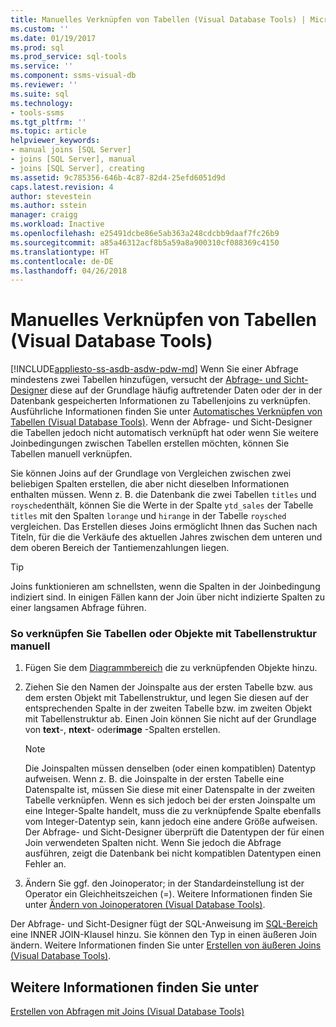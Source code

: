 ```yaml
---
title: Manuelles Verknüpfen von Tabellen (Visual Database Tools) | Microsoft-Dokumentation
ms.custom: ''
ms.date: 01/19/2017
ms.prod: sql
ms.prod_service: sql-tools
ms.service: ''
ms.component: ssms-visual-db
ms.reviewer: ''
ms.suite: sql
ms.technology:
- tools-ssms
ms.tgt_pltfrm: ''
ms.topic: article
helpviewer_keywords:
- manual joins [SQL Server]
- joins [SQL Server], manual
- joins [SQL Server], creating
ms.assetid: 9c785356-646b-4c87-82d4-25efd6051d9d
caps.latest.revision: 4
author: stevestein
ms.author: sstein
manager: craigg
ms.workload: Inactive
ms.openlocfilehash: e25491dcbe86e5ab363a248cdcbb9daaf7fc26b9
ms.sourcegitcommit: a85a46312acf8b5a59a8a900310cf088369c4150
ms.translationtype: HT
ms.contentlocale: de-DE
ms.lasthandoff: 04/26/2018
---
```

# <a name="join-tables-manually-visual-database-tools"></a>Manuelles Verknüpfen von Tabellen (Visual Database Tools)
[!INCLUDE[appliesto-ss-asdb-asdw-pdw-md](../../includes/appliesto-ss-asdb-asdw-pdw-md.md)]
Wenn Sie einer Abfrage mindestens zwei Tabellen hinzufügen, versucht der [Abfrage- und Sicht-Designer](../../ssms/visual-db-tools/query-and-view-designer-tools-visual-database-tools.md) diese auf der Grundlage häufig auftretender Daten oder der in der Datenbank gespeicherten Informationen zu Tabellenjoins zu verknüpfen. Ausführliche Informationen finden Sie unter [Automatisches Verknüpfen von Tabellen &#40;Visual Database Tools&#41;](../../ssms/visual-db-tools/join-tables-automatically-visual-database-tools.md). Wenn der Abfrage- und Sicht-Designer die Tabellen jedoch nicht automatisch verknüpft hat oder wenn Sie weitere Joinbedingungen zwischen Tabellen erstellen möchten, können Sie Tabellen manuell verknüpfen.  
  
Sie können Joins auf der Grundlage von Vergleichen zwischen zwei beliebigen Spalten erstellen, die aber nicht dieselben Informationen enthalten müssen. Wenn z. B. die Datenbank die zwei Tabellen `titles` und `roysched`enthält, können Sie die Werte in der Spalte `ytd_sales` der Tabelle `titles` mit den Spalten `lorange` und `hirange` in der Tabelle `roysched` vergleichen. Das Erstellen dieses Joins ermöglicht Ihnen das Suchen nach Titeln, für die die Verkäufe des aktuellen Jahres zwischen dem unteren und dem oberen Bereich der Tantiemenzahlungen liegen.  
  
> [!TIP]  
> Joins funktionieren am schnellsten, wenn die Spalten in der Joinbedingung indiziert sind. In einigen Fällen kann der Join über nicht indizierte Spalten zu einer langsamen Abfrage führen.  
  
### <a name="to-manually-join-tables-or-table-structured-objects"></a>So verknüpfen Sie Tabellen oder Objekte mit Tabellenstruktur manuell  
  
1.  Fügen Sie dem [Diagrammbereich](../../ssms/visual-db-tools/diagram-pane-visual-database-tools.md) die zu verknüpfenden Objekte hinzu.  
  
2.  Ziehen Sie den Namen der Joinspalte aus der ersten Tabelle bzw. aus dem ersten Objekt mit Tabellenstruktur, und legen Sie diesen auf der entsprechenden Spalte in der zweiten Tabelle bzw. im zweiten Objekt mit Tabellenstruktur ab. Einen Join können Sie nicht auf der Grundlage von **text**-, **ntext**- oder**image** -Spalten erstellen.  
  
    > [!NOTE]  
    > Die Joinspalten müssen denselben (oder einen kompatiblen) Datentyp aufweisen. Wenn z. B. die Joinspalte in der ersten Tabelle eine Datenspalte ist, müssen Sie diese mit einer Datenspalte in der zweiten Tabelle verknüpfen. Wenn es sich jedoch bei der ersten Joinspalte um eine Integer-Spalte handelt, muss die zu verknüpfende Spalte ebenfalls vom Integer-Datentyp sein, kann jedoch eine andere Größe aufweisen. Der Abfrage- und Sicht-Designer überprüft die Datentypen der für einen Join verwendeten Spalten nicht. Wenn Sie jedoch die Abfrage ausführen, zeigt die Datenbank bei nicht kompatiblen Datentypen einen Fehler an.  
  
3.  Ändern Sie ggf. den Joinoperator; in der Standardeinstellung ist der Operator ein Gleichheitszeichen (=). Weitere Informationen finden Sie unter [Ändern von Joinoperatoren &#40;Visual Database Tools&#41;](../../ssms/visual-db-tools/modify-join-operators-visual-database-tools.md).  
  
Der Abfrage- und Sicht-Designer fügt der SQL-Anweisung im [SQL-Bereich](../../ssms/visual-db-tools/sql-pane-visual-database-tools.md) eine INNER JOIN-Klausel hinzu. Sie können den Typ in einen äußeren Join ändern. Weitere Informationen finden Sie unter [Erstellen von äußeren Joins &#40;Visual Database Tools&#41;](../../ssms/visual-db-tools/create-outer-joins-visual-database-tools.md).  
  
## <a name="see-also"></a>Weitere Informationen finden Sie unter  
[Erstellen von Abfragen mit Joins &#40;Visual Database Tools&#41;](../../ssms/visual-db-tools/query-with-joins-visual-database-tools.md)  
  

